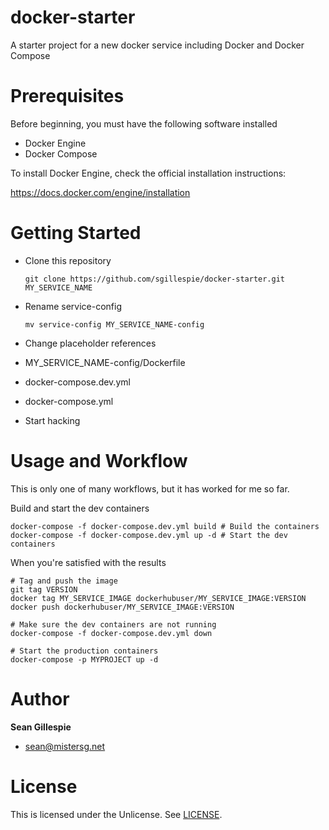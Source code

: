 # docker-starter
A starter project for a new docker service including Docker and Docker Compose

# Prerequisites
Before beginning, you must have the following software installed
 * Docker Engine
 * Docker Compose

To install Docker Engine, check the official installation instructions:

https://docs.docker.com/engine/installation

# Getting Started
 * Clone this repository

    `git clone https://github.com/sgillespie/docker-starter.git MY_SERVICE_NAME`
    
 * Rename service-config

    `mv service-config MY_SERVICE_NAME-config`
    
 * Change placeholder references
  * MY_SERVICE_NAME-config/Dockerfile
  * docker-compose.dev.yml
  * docker-compose.yml
 * Start hacking

# Usage and Workflow
This is only one of many workflows, but it has worked for me so far.

Build and start the dev containers

    docker-compose -f docker-compose.dev.yml build # Build the containers
    docker-compose -f docker-compose.dev.yml up -d # Start the dev containers
    
When you're satisfied with the results

    # Tag and push the image
    git tag VERSION
    docker tag MY_SERVICE_IMAGE dockerhubuser/MY_SERVICE_IMAGE:VERSION
    docker push dockerhubuser/MY_SERVICE_IMAGE:VERSION

    # Make sure the dev containers are not running
    docker-compose -f docker-compose.dev.yml down

    # Start the production containers
    docker-compose -p MYPROJECT up -d
    
# Author
**Sean Gillespie**
 * [sean@mistersg.net](sean@mistersg.net)
 
# License
This is licensed under the Unlicense. See [LICENSE](LICENSE).

